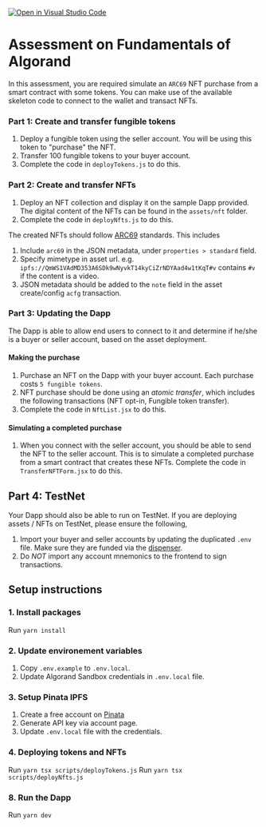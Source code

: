 [![Open in Visual Studio Code](https://classroom.github.com/assets/open-in-vscode-718a45dd9cf7e7f842a935f5ebbe5719a5e09af4491e668f4dbf3b35d5cca122.svg)](https://classroom.github.com/online_ide?assignment_repo_id=11106640&assignment_repo_type=AssignmentRepo)
# Assessment on Fundamentals of Algorand
In this assessment, you are required simulate an `ARC69` NFT purchase from a smart contract with some tokens. You can make use of the available skeleton code to connect to the wallet and transact NFTs.

### Part 1: Create and transfer fungible tokens
1. Deploy a fungible token using the seller account. You will be using this token to "purchase" the NFT.
2. Transfer 100 fungible tokens to your buyer account.
3. Complete the code in `deployTokens.js` to do this.

### Part 2: Create and transfer NFTs
1. Deploy an NFT collection and display it on the sample Dapp provided. The digital content of the NFTs can be found in the `assets/nft` folder.
2. Complete the code in `deployNfts.js` to do this.

The created NFTs should follow [ARC69](https://github.com/algorandfoundation/ARCs/blob/main/ARCs/arc-0069.md) standards. This includes 

1. Include `arc69` in the JSON metadata, under `properties > standard` field.
2. Specify mimetype in asset url. e.g. `ipfs://QmWS1VAdMD353A6SDk9wNyvkT14kyCiZrNDYAad4w1tKqT#v` contains `#v` if the content is a video.
3. JSON metadata should be added to the `note` field in the asset create/config `acfg` transaction.

### Part 3: Updating the Dapp
The Dapp is able to allow end users to connect to it and determine if he/she is a buyer or seller account, based on the asset deployment.

#### Making the purchase
1. Purchase an NFT on the Dapp with your buyer account. Each purchase costs `5 fungible tokens`.
2. NFT purchase should be done using an *atomic transfer*, which includes the following transactions (NFT opt-in, Fungible token transfer).
3. Complete the code in `NftList.jsx` to do this.

#### Simulating a completed purchase
1. When you connect with the seller account, you should be able to send the NFT to the seller account. This is to simulate a completed purchase from a smart contract that creates these NFTs. Complete the code in `TransferNFTForm.jsx` to do this.

## Part 4: TestNet
Your Dapp should also be able to run on TestNet. If you are deploying assets / NFTs on TestNet, please ensure the following,

1. Import your buyer and seller accounts by updating the duplicated `.env` file. Make sure they are funded via the [dispenser](https://bank.testnet.algorand.network/).
2. Do *NOT* import any account mnemonics to the frontend to sign transactions.

## Setup instructions

### 1. Install packages
Run `yarn install`

### 2. Update environement variables
1. Copy `.env.example` to `.env.local`.
2. Update Algorand Sandbox credentials in `.env.local` file.

### 3. Setup Pinata IPFS
1. Create a free account on [Pinata](https://www.pinata.cloud/)
2. Generate API key via account page.
3. Update `.env.local` file with the credentials.

### 4. Deploying tokens and NFTs
Run `yarn tsx scripts/deployTokens.js`
Run `yarn tsx scripts/deployNfts.js`

### 8. Run the Dapp
Run `yarn dev`